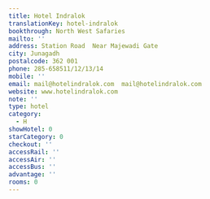 ```yaml
---
title: Hotel Indralok
translationKey: hotel-indralok
bookthrough: North West Safaries
mailto: ''
address: Station Road  Near Majewadi Gate
city: Junagadh
postalcode: 362 001
phone: 285-658511/12/13/14
mobile: ''
email: mail@hotelindralok.com  mail@hotelindralok.com
website: www.hotelindralok.com
note: ''
type: hotel
category:
  - H
showHotel: 0
starCategory: 0
checkout: ''
accessRail: ''
accessAir: ''
accessBus: ''
advantage: ''
rooms: 0
---
```

